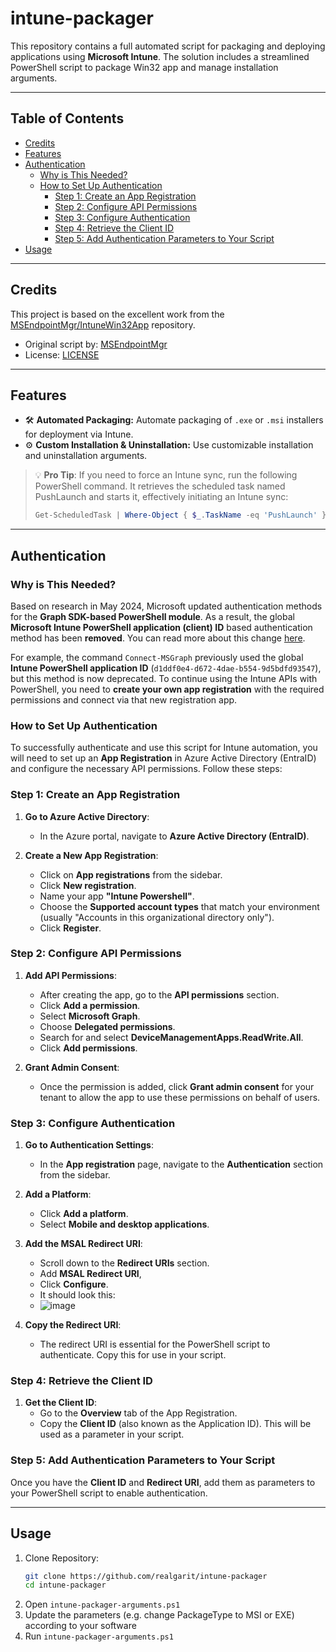 # intune-packager

This repository contains a full automated script for packaging and deploying applications using **Microsoft Intune**. The solution includes a streamlined PowerShell script to package Win32 app and manage installation arguments.

---

## Table of Contents
- [Credits](#credits)
- [Features](#features)
- [Authentication](#authentication)
  - [Why is This Needed?](#why-is-this-needed)
  - [How to Set Up Authentication](#how-to-set-up-authentication)
    - [Step 1: Create an App Registration](#step-1-create-an-app-registration)
    - [Step 2: Configure API Permissions](#step-2-configure-api-permissions)
    - [Step 3: Configure Authentication](#step-3-configure-authentication)
    - [Step 4: Retrieve the Client ID](#step-4-retrieve-the-client-id)
    - [Step 5: Add Authentication Parameters to Your Script](#step-5-add-authentication-parameters-to-your-script)
- [Usage](#Usage)

---

## Credits

This project is based on the excellent work from the [MSEndpointMgr/IntuneWin32App](https://github.com/MSEndpointMgr/IntuneWin32App) repository.

- Original script by: [MSEndpointMgr](https://github.com/MSEndpointMgr)
- License: [LICENSE](https://github.com/MSEndpointMgr/IntuneWin32App/blob/master/LICENSE)

---

## Features

- 🛠 **Automated Packaging:** Automate packaging of `.exe` or `.msi` installers for deployment via Intune.
- ⚙️ **Custom Installation & Uninstallation:** Use customizable installation and uninstallation arguments.

> :bulb: **Pro Tip**: If you need to force an Intune sync, run the following PowerShell command. It retrieves the scheduled task named PushLaunch and starts it, effectively initiating an Intune sync:
> 
> ```powershell
> Get-ScheduledTask | Where-Object { $_.TaskName -eq 'PushLaunch' } | Start-ScheduledTask
> ```

---

## Authentication

### Why is This Needed?

Based on research in May 2024, Microsoft updated authentication methods for the **Graph SDK-based PowerShell module**. As a result, the global **Microsoft Intune PowerShell application (client) ID** based authentication method has been **removed**. You can read more about this change [here](https://learn.microsoft.com/en-us/samples/microsoftgraph/powershell-intune-samples/important/).

For example, the command `Connect-MSGraph` previously used the global **Intune PowerShell application ID** (`d1ddf0e4-d672-4dae-b554-9d5bdfd93547`), but this method is now deprecated. To continue using the Intune APIs with PowerShell, you need to **create your own app registration** with the required permissions and connect via that new registration app.

### How to Set Up Authentication

To successfully authenticate and use this script for Intune automation, you will need to set up an **App Registration** in Azure Active Directory (EntraID) and configure the necessary API permissions. Follow these steps:

### Step 1: Create an App Registration
1. **Go to Azure Active Directory**:
   - In the Azure portal, navigate to **Azure Active Directory (EntraID)**.
   
2. **Create a New App Registration**:
   - Click on **App registrations** from the sidebar.
   - Click **New registration**.
   - Name your app **"Intune Powershell"**.
   - Choose the **Supported account types** that match your environment (usually "Accounts in this organizational directory only").
   - Click **Register**.

### Step 2: Configure API Permissions
1. **Add API Permissions**:
   - After creating the app, go to the **API permissions** section.
   - Click **Add a permission**.
   - Select **Microsoft Graph**.
   - Choose **Delegated permissions**.
   - Search for and select **DeviceManagementApps.ReadWrite.All**.
   - Click **Add permissions**.
   
2. **Grant Admin Consent**:
   - Once the permission is added, click **Grant admin consent** for your tenant to allow the app to use these permissions on behalf of users.

### Step 3: Configure Authentication
1. **Go to Authentication Settings**:
   - In the **App registration** page, navigate to the **Authentication** section from the sidebar.

2. **Add a Platform**:
   - Click **Add a platform**.
   - Select **Mobile and desktop applications**.

3. **Add the MSAL Redirect URI**:
   - Scroll down to the **Redirect URIs** section.
   - Add **MSAL Redirect URI**,
   - Click **Configure**.
   - It should look this:
   - ![image](https://github.com/user-attachments/assets/c052161f-7109-4a37-9e6e-91285799d0c6)
     
4. **Copy the Redirect URI**:
   - The redirect URI is essential for the PowerShell script to authenticate. Copy this for use in your script.

### Step 4: Retrieve the Client ID
1. **Get the Client ID**:
   - Go to the **Overview** tab of the App Registration.
   - Copy the **Client ID** (also known as the Application ID). This will be used as a parameter in your script.

### Step 5: Add Authentication Parameters to Your Script
Once you have the **Client ID** and **Redirect URI**, add them as parameters to your PowerShell script to enable authentication.

---

## Usage

1. Clone Repository:
    ```bash
    git clone https://github.com/realgarit/intune-packager
    cd intune-packager
    ```
2. Open `intune-packager-arguments.ps1`
3. Update the parameters (e.g. change PackageType to MSI or EXE) according to your software
4. Run `intune-packager-arguments.ps1`
